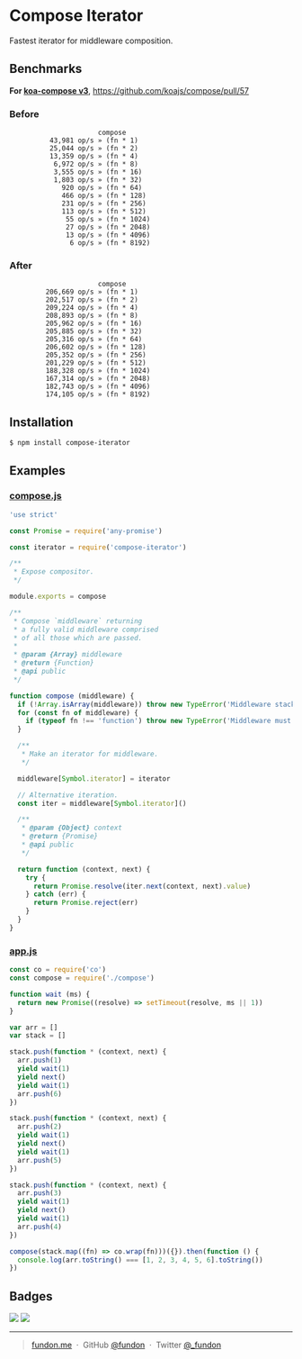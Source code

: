 # Compose Iterator

Fastest iterator for middleware composition.

## Benchmarks

**For [koa-compose v3](https://github.com/koajs/compose/tree/3.1.0)**, https://github.com/koajs/compose/pull/57

### Before

```
                      compose
          43,981 op/s » (fn * 1)
          25,044 op/s » (fn * 2)
          13,359 op/s » (fn * 4)
           6,972 op/s » (fn * 8)
           3,555 op/s » (fn * 16)
           1,803 op/s » (fn * 32)
             920 op/s » (fn * 64)
             466 op/s » (fn * 128)
             231 op/s » (fn * 256)
             113 op/s » (fn * 512)
              55 op/s » (fn * 1024)
              27 op/s » (fn * 2048)
              13 op/s » (fn * 4096)
               6 op/s » (fn * 8192)
```

### After

```
                      compose
         206,669 op/s » (fn * 1)
         202,517 op/s » (fn * 2)
         209,224 op/s » (fn * 4)
         208,893 op/s » (fn * 8)
         205,962 op/s » (fn * 16)
         205,885 op/s » (fn * 32)
         205,316 op/s » (fn * 64)
         206,602 op/s » (fn * 128)
         205,352 op/s » (fn * 256)
         201,229 op/s » (fn * 512)
         188,328 op/s » (fn * 1024)
         167,314 op/s » (fn * 2048)
         182,743 op/s » (fn * 4096)
         174,105 op/s » (fn * 8192)
```

## Installation

```
$ npm install compose-iterator
```

## Examples

### **[compose.js](examples/compose.js)**

```js
'use strict'

const Promise = require('any-promise')

const iterator = require('compose-iterator')

/**
 * Expose compositor.
 */

module.exports = compose

/**
 * Compose `middleware` returning
 * a fully valid middleware comprised
 * of all those which are passed.
 *
 * @param {Array} middleware
 * @return {Function}
 * @api public
 */

function compose (middleware) {
  if (!Array.isArray(middleware)) throw new TypeError('Middleware stack must be an array!')
  for (const fn of middleware) {
    if (typeof fn !== 'function') throw new TypeError('Middleware must be composed of functions!')
  }

  /**
   * Make an iterator for middleware.
   */

  middleware[Symbol.iterator] = iterator

  // Alternative iteration.
  const iter = middleware[Symbol.iterator]()

  /**
   * @param {Object} context
   * @return {Promise}
   * @api public
   */

  return function (context, next) {
    try {
      return Promise.resolve(iter.next(context, next).value)
    } catch (err) {
      return Promise.reject(err)
    }
  }
}
```

### **[app.js](examples/app.js)**

```js
const co = require('co')
const compose = require('./compose')

function wait (ms) {
  return new Promise((resolve) => setTimeout(resolve, ms || 1))
}

var arr = []
var stack = []

stack.push(function * (context, next) {
  arr.push(1)
  yield wait(1)
  yield next()
  yield wait(1)
  arr.push(6)
})

stack.push(function * (context, next) {
  arr.push(2)
  yield wait(1)
  yield next()
  yield wait(1)
  arr.push(5)
})

stack.push(function * (context, next) {
  arr.push(3)
  yield wait(1)
  yield next()
  yield wait(1)
  arr.push(4)
})

compose(stack.map((fn) => co.wrap(fn)))({}).then(function () {
  console.log(arr.toString() === [1, 2, 3, 4, 5, 6].toString())
})
```

## Badges

![](https://img.shields.io/badge/license-MIT-blue.svg)
![](https://img.shields.io/badge/status-stable-green.svg)

---

> [fundon.me](https://fundun.me) &nbsp;&middot;&nbsp;
> GitHub [@fundon](https://github.com/fundon) &nbsp;&middot;&nbsp;
> Twitter [@_fundon](https://twitter.com/_fundon)

